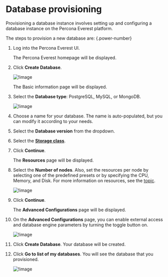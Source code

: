 # Database provisioning

Provisioning a database instance involves setting up and configuring a database instance on the Percona Everest platform. 

The steps to provision a new database are:
{.power-number}

1. Log into the Percona Everest UI. 

    The Percona Everest homepage will be displayed.

2. Click **Create Database**.

    ![!image](images/everest_db_provision.png)

    The Basic information page will be displayed.

3. Select the **Database type**: PostgreSQL, MySQL, or MongoDB.

    ![!image](images/everest_choose_db_type.png)

4. Choose a name for your database. The name is auto-populated, but you can modify it according to your needs.

5. Select the **Database version** from the dropdown.

6. Select the **[Storage class]()**.

7. Click **Continue**.

    The **Resources** page will be displayed.

8. Select the **Number of nodes**. Also, set the resources per node by selecting one of the predefined presets or by specifying the CPU, Memory, and Disk. For more information on resources, see the [topic]().

    ![!image](images/everest_db_scaling.png)

9. Click **Continue**. 

    The **Advanced Configurations** page will be displayed.

10. On the **Advanced Configurations** page, you can enable external access and database engine parameters by turning the toggle button on.

    ![!image](images/enable_advanced_config.png)

11. Click **Create Database**. Your database will be created.
12. Click **Go to list of my databases**. You will see the database that you provisioned.

    ![!image](images/everest_provisioned_db.png)